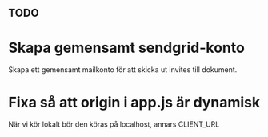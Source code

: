 ## TODO

# Skapa gemensamt sendgrid-konto

Skapa ett gemensamt mailkonto för att skicka ut invites till dokument.

# Fixa så att origin i app.js är dynamisk

När vi kör lokalt bör den köras på localhost, annars CLIENT_URL
